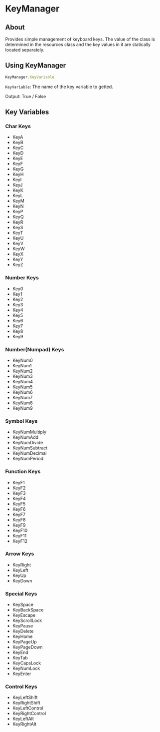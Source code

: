 # KeyManager
## About
Provides simple management of keyboard keys. The value of the class is determined in the resources class and the key values in it are statically located separately.

## Using KeyManager
```javascript
KeyManager.KeyVariable
```
`KeyVariable`: The name of the key variable to getted.

Output: True / False

## Key Variables
### Char Keys
- KeyA
- KeyB
- KeyC
- KeyD
- KeyE
- KeyF
- KeyG
- KeyH
- KeyI
- KeyJ
- KeyK
- KeyL
- KeyM
- KeyN
- KeyP
- KeyQ
- KeyR
- KeyS
- KeyT
- KeyU
- KeyV
- KeyW
- KeyX
- KeyY
- KeyZ

### Number Keys
- Key0
- Key1
- Key2
- Key3
- Key4
- Key5
- Key6
- Key7
- Key8
- Key9

### Number(Numpad) Keys
- KeyNum0
- KeyNum1
- KeyNum2
- KeyNum3
- KeyNum4
- KeyNum5
- KeyNum6
- KeyNum7
- KeyNum8
- KeyNum9

### Symbol Keys
- KeyNumMultiply
- KeyNumAdd
- KeyNumDivide
- KeyNumSubtract
- KeyNumDecimal
- KeyNumPeriod

### Function Keys
- KeyF1
- KeyF2
- KeyF3
- KeyF4
- KeyF5
- KeyF6
- KeyF7
- KeyF8
- KeyF9
- KeyF10
- KeyF11
- KeyF12

### Arrow Keys
- KeyRight
- KeyLeft
- KeyUp
- KeyDown

### Special Keys
- KeySpace
- KeyBackSpace
- KeyEscape
- KeyScrollLock
- KeyPause
- KeyDelete
- KeyHome
- KeyPageUp
- KeyPageDown
- KeyEnd
- KeyTab
- KeyCapsLock
- KeyNumLock
- KeyEnter

### Control Keys
- KeyLeftShift
- KeyRightShift
- KeyLeftControl
- KeyRightControl
- KeyLeftAlt
- KeyRightAlt